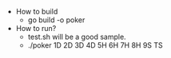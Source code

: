 * How to build
  * go build -o poker
* How to run?
  * test.sh will be a good sample.
  * ./poker 1D 2D 3D 4D 5H 6H 7H 8H 9S TS
